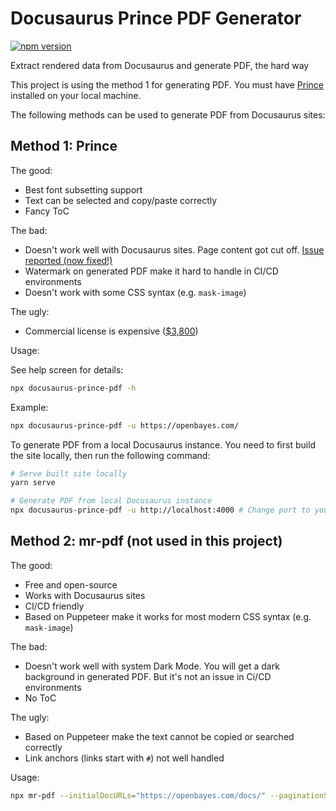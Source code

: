 # Docusaurus Prince PDF Generator

[![npm version](https://img.shields.io/npm/v/docusaurus-prince-pdf.svg?style=flat)](https://www.npmjs.com/package/docusaurus-prince-pdf)

Extract rendered data from Docusaurus and generate PDF, the hard way

This project is using the method 1 for generating PDF. You must have [Prince](https://www.princexml.com/) installed on your local machine.

The following methods can be used to generate PDF from Docusaurus sites:

## Method 1: Prince

The good:

- Best font subsetting support
- Text can be selected and copy/paste correctly
- Fancy ToC

The bad:

- Doesn't work well with Docusaurus sites. Page content got cut off. [Issue reported (now fixed!)](https://www.princexml.com/forum/topic/4608)
- Watermark on generated PDF make it hard to handle in CI/CD environments
- Doesn't work with some CSS syntax (e.g. `mask-image`)

The ugly:

- Commercial license is expensive ([$3,800](https://www.princexml.com/purchase/))

Usage:

See help screen for details:

```bash
npx docusaurus-prince-pdf -h
```

Example:

```bash
npx docusaurus-prince-pdf -u https://openbayes.com/
```

To generate PDF from a local Docusaurus instance. You need to first build the site locally, then run the following command:

```bash
# Serve built site locally
yarn serve

# Generate PDF from local Docusaurus instance
npx docusaurus-prince-pdf -u http://localhost:4000 # Change port to your serving port
```

## Method 2: mr-pdf (not used in this project)

The good:

- Free and open-source
- Works with Docusaurus sites
- CI/CD friendly
- Based on Puppeteer make it works for most modern CSS syntax (e.g. `mask-image`)

The bad:

- Doesn't work well with system Dark Mode. You will get a dark background in generated PDF. But it's not an issue in Ci/CD environments
- No ToC

The ugly:

- Based on Puppeteer make the text cannot be copied or searched correctly
- Link anchors (links start with `#`) not well handled

Usage:

```bash
npx mr-pdf --initialDocURLs="https://openbayes.com/docs/" --paginationSelector=".pagination-nav__item--next > a" --contentSelector="article"
```
